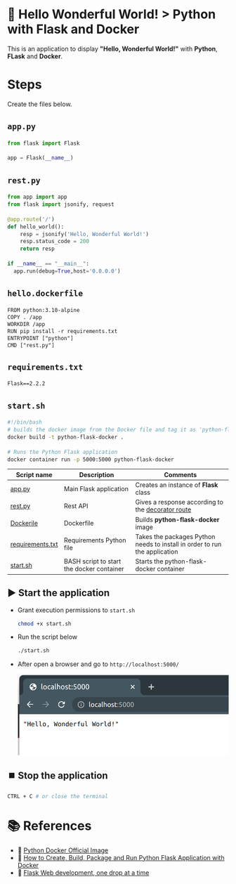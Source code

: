 # :notebook: Hello Wonderful World! > Python with Flask and Docker
This is an application to display **"Hello, Wonderful World!"** with **Python**, **FLask** and **Docker**.

# Steps

Create the files below.

## `app.py`
```python
from flask import Flask

app = Flask(__name__)
```

## `rest.py`
```python
from app import app
from flask import jsonify, request

@app.route('/')
def hello_world():
    resp = jsonify('Hello, Wonderful World!')
    resp.status_code = 200
    return resp

if __name__ == "__main__":
  app.run(debug=True,host='0.0.0.0')
```

## `hello.dockerfile`
```docker
FROM python:3.10-alpine
COPY . /app
WORKDIR /app
RUN pip install -r requirements.txt
ENTRYPOINT ["python"]
CMD ["rest.py"]
```

## `requirements.txt`
```text
Flask==2.2.2
```

## `start.sh`
```bash
#!/bin/bash
# builds the docker image from the Docker file and tag it as 'python-flask-docker'
docker build -t python-flask-docker .

# Runs the Python Flask application
docker container run -p 5000:5000 python-flask-docker
```

|Script name| Description|Comments|
|--|--|--|
|[app.py](app.py)|Main Flask application|Creates an instance of **Flask** class|
|[rest.py](rest.py)|Rest API|Gives a response according to the [decorator route](https://flask.palletsprojects.com/en/2.2.x/patterns/viewdecorators/)|
|[Dockerile](Dockerfile)|Dockerfile|Builds **python-flask-docker** image|
|[requirements.txt](requirements.txt)|Requirements Python file|Takes the packages Python needs to install in order to run the application|
|[start.sh](start.sh)|BASH script to start the docker container|Starts the python-flask-docker container|

## :arrow_forward: Start the application
- Grant execution permissions to `start.sh`

  ```bash
  chmod +x start.sh
  ```

- Run the script below

  ```bash
  ./start.sh
  ```

- After open a browser and go to `http://localhost:5000/`

  ![image](page.png)

## :stop_button: Stop the application
```bash
CTRL + C # or close the terminal
```

# :books: References
- :link: [Python Docker Official Image](https://hub.docker.com/_/python)
- :link: [How to Create, Build, Package and Run Python Flask Application with Docker](https://roytuts.com/how-to-create-build-package-and-run-python-flask-application-with-docker/)
- :link: [Flask Web development, one drop at a time](https://flask.palletsprojects.com/en/2.2.x/)